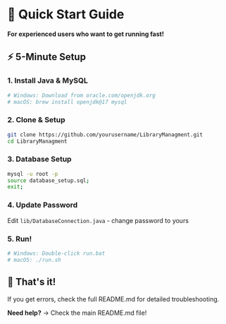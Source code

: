 # 🚀 Quick Start Guide

**For experienced users who want to get running fast!**

## ⚡ 5-Minute Setup

### 1. Install Java & MySQL
```bash
# Windows: Download from oracle.com/openjdk.org
# macOS: brew install openjdk@17 mysql
```

### 2. Clone & Setup
```bash
git clone https://github.com/yourusername/LibraryManagment.git
cd LibraryManagment
```

### 3. Database Setup
```bash
mysql -u root -p
source database_setup.sql;
exit;
```

### 4. Update Password
Edit `lib/DatabaseConnection.java` - change password to yours

### 5. Run!
```bash
# Windows: Double-click run.bat
# macOS: ./run.sh
```

## 🎯 That's it! 

If you get errors, check the full README.md for detailed troubleshooting.

**Need help?** → Check the main README.md file!
